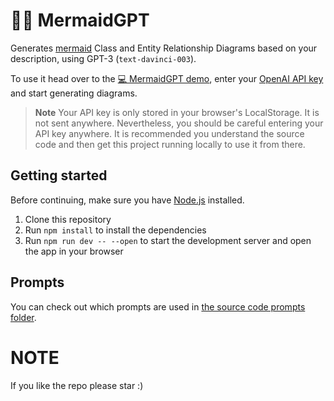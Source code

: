 # 🧜‍♀️ MermaidGPT 

Generates [mermaid](https://mermaid.js.org/) Class and Entity Relationship Diagrams based on your description, using GPT-3 (`text-davinci-003`).

To use it head over to the [💻 MermaidGPT demo](https://luttje.github.io/mermaid-gpt/), enter your [OpenAI API key](https://platform.openai.com/account/api-keys) and start generating diagrams. 

> **Note** Your API key is only stored in your browser's LocalStorage. It is not sent anywhere. Nevertheless, you should be careful entering your API key anywhere. It is recommended you understand the source code and then get this project running locally to use it from there.

## Getting started

Before continuing, make sure you have [Node.js](https://nodejs.org/en/) installed.

1. Clone this repository
2. Run `npm install` to install the dependencies
3. Run `npm run dev -- --open` to start the development server and open the app in your browser

## Prompts

You can check out which prompts are used in [the source code prompts folder](https://github.com/luttje/mermaid-gpt/tree/main/src/lib/prompts).


# NOTE

If you like the repo please star :)
